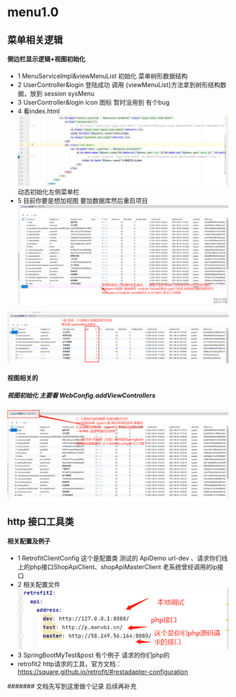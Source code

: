 # menu1.0
## 菜单相关逻辑
#### 侧边栏显示逻辑+视图初始化
- 1 MenuServiceImpl&viewMenuList 初始化 菜单树形数据结构
- 2 UserController&login 登陆成功 调用 {viewMenuList}方法拿到树形结构数据，放到 session sysMenu 
- 3 UserController&login icon 图标  暂时没用到  有个bug 
- 4 看index.html ![img_2.png](img_2.png) 动态初始化左侧菜单栏
- 5 目前你要是想加视图 要加数据库然后重启项目 ![img_4.png](img_4.png)

![img.png](img.png)

#### 视图相关的  
##### 视图初始化 主要看  WebConfig.addViewControllers
![img_1.png](img_1.png)

## http 接口工具类
#### 相关配置及例子
- 1 RetrofitClientConfig 这个是配置类 测试的 ApiDemo url-dev 、请求你们线上的php接口ShopApiClient、shopApiMasterClient 老系统曾经调用的ip接口
- 2 相关配置文件  ![img_3.png](img_3.png)
- 3 SpringBootMyTest&post 有个例子 请求的你们php的
- retrofit2 http请求的工具，官方文档：https://square.github.io/retrofit/#restadapter-configuration

####### 文档先写到这里做个记录 后续再补充